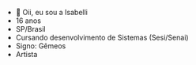 - 👋 Oii, eu sou a Isabelli
- 16 anos
- SP/Brasil
- Cursando desenvolvimento de Sistemas (Sesi/Senai)
- Signo: Gêmeos
- Artista


<!---
bellidin/bellidin is a ✨ special ✨ repository because its `README.md` (this file) appears on your GitHub profile.
You can click the Preview link to take a look at your changes.
--->
